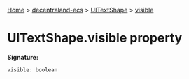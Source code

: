 [Home](./index) &gt; [decentraland-ecs](./decentraland-ecs.md) &gt; [UITextShape](./decentraland-ecs.uitextshape.md) &gt; [visible](./decentraland-ecs.uitextshape.visible.md)

# UITextShape.visible property


**Signature:**
```javascript
visible: boolean
```
